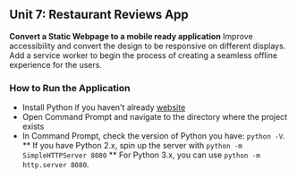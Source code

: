 ﻿## Unit 7: Restaurant Reviews App ##
**Convert a Static Webpage to a mobile ready application**
Improve accessibility and convert the design to be responsive on different displays. 
Add a service worker to begin the process of creating a seamless offline experience for the users.

### How to Run the Application ###
* Install Python if you haven't already [website](https://www.python.org/)
* Open Command Prompt and navigate to the directory where the project exists
* In Command Prompt, check the version of Python you have: `python -V`. 
** If you have Python 2.x, spin up the server with `python -m SimpleHTTPServer 8080` 
** For Python 3.x, you can use `python -m http.server 8080`.  
